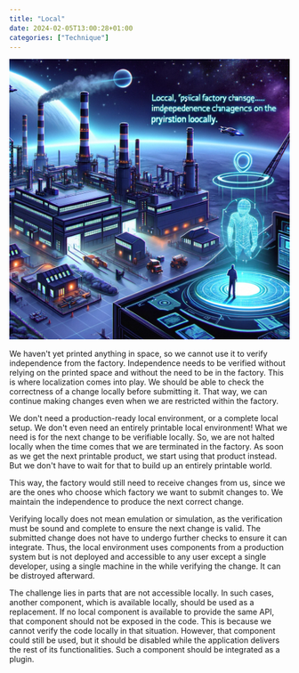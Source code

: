 ```yaml
---
title: "Local"
date: 2024-02-05T13:00:28+01:00
categories: ["Technique"]
---
```

![Local](local.webp)

We haven't yet printed anything in space, so we cannot use it to verify independence from the factory. Independence needs to be verified without relying on the printed space and without the need to be in the factory. This is where localization comes into play. We should be able to check the correctness of a change locally before submitting it. That way, we can continue making changes even when we are restricted within the factory.

We don't need a production-ready local environment, or a complete local setup. We don't even need an entirely printable local environment! What we need is for the next change to be verifiable locally. So, we are not halted locally when the time comes that we are terminated in the factory. As soon as we get the next printable product, we start using that product instead. But we don't have to wait for that to build up an entirely printable world.

This way, the factory would still need to receive changes from us, since we are the ones who choose which factory we want to submit changes to. We maintain the independence to produce the next correct change.

Verifying locally does not mean emulation or simulation, as the verification must be sound and complete to ensure the next change is valid. The submitted change does not have to undergo further checks to ensure it can integrate. Thus, the local environment uses components from a production system but is not deployed and accessible to any user except a single developer, using a single machine in the while verifying the change. It can be distroyed afterward.

The challenge lies in parts that are not accessible locally. In such cases, another component, which is available locally, should be used as a replacement. If no local component is available to provide the same API, that component should not be exposed in the code. This is because we cannot verify the code locally in that situation. However, that component could still be used, but it should be disabled while the application delivers the rest of its functionalities. Such a component should be integrated as a plugin.
